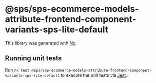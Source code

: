 # @sps/sps-ecommerce-models-attribute-frontend-component-variants-sps-lite-default

This library was generated with [Nx](https://nx.dev).

## Running unit tests

Run `nx test @sps/sps-ecommerce-models-attribute-frontend-component-variants-sps-lite-default` to execute the unit tests via [Jest](https://jestjs.io).

